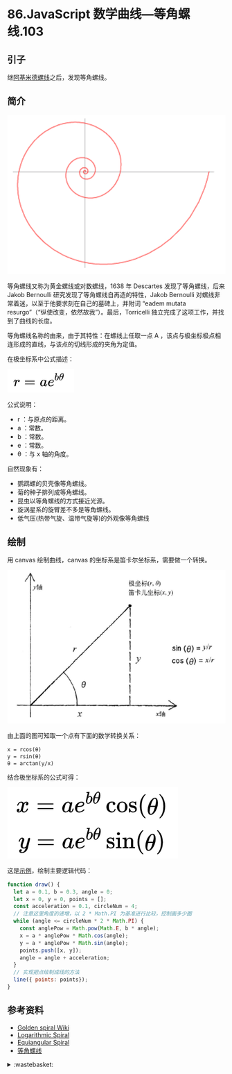 # 86.JavaScript 数学曲线—等角螺线.103

## <a name="start"></a> 引子
继[阿基米德螺线][url-pre]之后，发现等角螺线。

## <a name="title1"></a> 简介

![86-1][url-local-1]

等角螺线又称为黄金螺线或对数螺线，1638 年 Descartes 发现了等角螺线，后来 Jakob Bernoulli 研究发现了等角螺线自再造的特性，Jakob Bernoulli 对螺线非常着迷，以至于他要求刻在自己的墓碑上，并附词 “eadem mutata resurgo”（“纵使改变，依然故我”）。最后，Torricelli 独立完成了这项工作，并找到了曲线的长度。

等角螺线名称的由来，由于其特性：在螺线上任取一点 A ，该点与极坐标极点相连形成的直线，与该点的切线形成的夹角为定值。

在极坐标系中公式描述：

![86-2][url-local-2]

公式说明：
- r ：与原点的距离。
- a ：常数。
- b ：常数。
- e ：常数。
- θ ：与 x 轴的角度。


自然现象有：
- 鹦鹉螺的贝壳像等角螺线。
- 菊的种子排列成等角螺线。
- 昆虫以等角螺线的方式接近光源。
- 旋涡星系的旋臂差不多是等角螺线。
- 低气压(热带气旋、温带气旋等)的外观像等角螺线

## 绘制
用 canvas 绘制曲线，canvas 的坐标系是笛卡尔坐标系，需要做一个转换。

![86-3][url-local-3]

由上面的图可知取一个点有下面的数学转换关系：
```
x = rcos(θ)
y = rsin(θ)
θ = arctan(y/x)
```
结合极坐标系的公式可得：

![86-4][url-local-4]

这是[示例][url-5]，绘制主要逻辑代码：
```js
function draw() {
  let a = 0.1, b = 0.3, angle = 0;
  let x = 0, y = 0, points = [];
  const acceleration = 0.1, circleNum = 4;
  // 注意这里角度的递增，以 2 * Math.PI 为基准进行比较，控制画多少圈
  while (angle <= circleNum * 2 * Math.PI) {
    const anglePow = Math.pow(Math.E, b * angle);
    x = a * anglePow * Math.cos(angle);
    y = a * anglePow * Math.sin(angle);
    points.push([x, y]);
    angle = angle + acceleration;
  }
  // 实现把点绘制成线的方法
  line({ points: points});
}
```


## <a name="reference"></a> 参考资料
- [Golden spiral Wiki][url-1]
- [Logarithmic Spiral][url-2]
- [Equiangular Spiral][url-3]
- [等角螺线][url-4]


[url-pre]:https://github.com/XXHolic/segment/issues/102
[url-1]:https://en.wikipedia.org/wiki/Golden_spiral
[url-2]:https://mathworld.wolfram.com/LogarithmicSpiral.html
[url-3]:http://xahlee.info/SpecialPlaneCurves_dir/EquiangularSpiral_dir/equiangularSpiral.html
[url-4]:https://baike.baidu.com/item/%E7%AD%89%E8%A7%92%E8%9E%BA%E7%BA%BF/8394381
[url-5]:https://xxholic.github.io/lab/segment/86/index.html

[url-local-1]:../images/86/1.png
[url-local-2]:../images/86/2.png
[url-local-3]:../images/85/3.png
[url-local-4]:../images/86/4.png

<details>
<summary>:wastebasket:</summary>

最近看了《Jose与虎与鱼们》的两个版本，一个是 2003 年的真人版，一个是 2020 年的动画电影版。内容相差还真是大，动画版感觉都偏离了原著的主题。

真人版不禁让人会想，在面对一个有终生残疾的对象，除了年轻不经世的人一时的善意，还有多少人能够坚持一直陪伴余生？

![86-poster][url-local-poster]

</details>

[url-local-poster]:../images/86/poster.png
